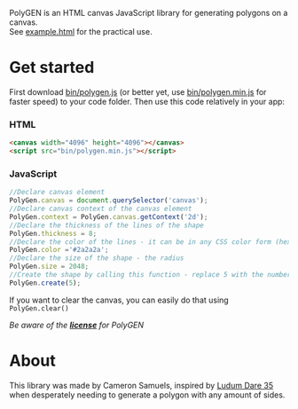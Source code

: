 PolyGEN is an HTML canvas JavaScript library for generating polygons on a canvas.<br/>See [example.html](example.html) for the practical use.

# Get started

First download [bin/polygen.js](bin/polygen.js) (or better yet, use [bin/polygen.min.js](bin/polygen.min.js) for faster speed) to your code folder. Then use this code relatively in your app:

### HTML
```html
<canvas width="4096" height="4096"></canvas>
<script src="bin/polygen.min.js"></script>
```
### JavaScript
```javascript
//Declare canvas element
PolyGen.canvas = document.querySelector('canvas');
//Declare canvas context of the canvas element
PolyGen.context = PolyGen.canvas.getContext('2d');
//Declare the thickness of the lines of the shape
PolyGen.thickness = 8;
//Declare the color of the lines - it can be in any CSS color form (hex, rgb, rgba, name, etc)
PolyGen.color ='#2a2a2a';
//Declare the size of the shape - the radius
PolyGen.size = 2048;
//Create the shape by calling this function - replace 5 with the number of sides
PolyGen.create(5);
```

If you want to clear the canvas, you can easily do that using `PolyGen.clear()`

*Be aware of the **[license](LICENSE)** for PolyGEN*

# About

This library was made by Cameron Samuels, inspired by [Ludum Dare 35](http://ludumdare.com/compo/ludum-dare-35/?action=preview&uid=91735) when desperately needing to generate a polygon with any amount of sides.
